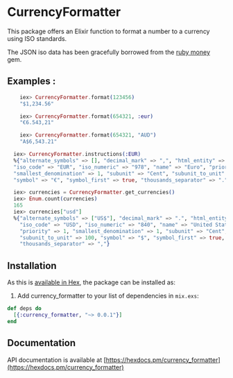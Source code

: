 # CurrencyFormatter

This package offers an Elixir function to format a number to a currency using ISO standards.

The JSON iso data has been gracefully borrowed from the [ruby money](https://github.com/RubyMoney/money/blob/master/config/currency_iso.json) gem.

## Examples :

```elixir
    iex> CurrencyFormatter.format(123456)
    "$1,234.56"

    iex> CurrencyFormatter.format(654321, :eur)
    "€6.543,21"

    iex> CurrencyFormatter.format(654321, "AUD")
    "A$6,543.21"
```

```elixir
  iex> CurrencyFormatter.instructions(:EUR)
  %{"alternate_symbols" => [], "decimal_mark" => ",", "html_entity" => "&#x20AC;",
  "iso_code" => "EUR", "iso_numeric" => "978", "name" => "Euro", "priority" => 2,
  "smallest_denomination" => 1, "subunit" => "Cent", "subunit_to_unit" => 100,
  "symbol" => "€", "symbol_first" => true, "thousands_separator" => "."}

```

```elixir
  iex> currencies = CurrencyFormatter.get_currencies()
  iex> Enum.count(currencies)
  165
  iex> currencies["usd"]
  %{"alternate_symbols" => ["US$"], "decimal_mark" => ".", "html_entity" => "$",
    "iso_code" => "USD", "iso_numeric" => "840", "name" => "United States Dollar",
    "priority" => 1, "smallest_denomination" => 1, "subunit" => "Cent",
    "subunit_to_unit" => 100, "symbol" => "$", "symbol_first" => true,
    "thousands_separator" => ","}
```
## Installation

As this is [available in Hex](https://hex.pm/docs/publish), the package can be installed as:

1. Add currency_formatter to your list of dependencies in `mix.exs`:

```elixir
def deps do
  [{:currency_formatter, "~> 0.0.1"}]
end
```

## Documentation

API documentation is available at [https://hexdocs.pm/currency_formatter](https://hexdocs.pm/currency_formatter)

